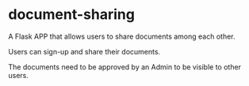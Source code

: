 # document-sharing
A Flask APP that allows users to share documents among each other.

Users can sign-up and share their documents.

The documents need to be approved by an Admin to be visible to other users.
